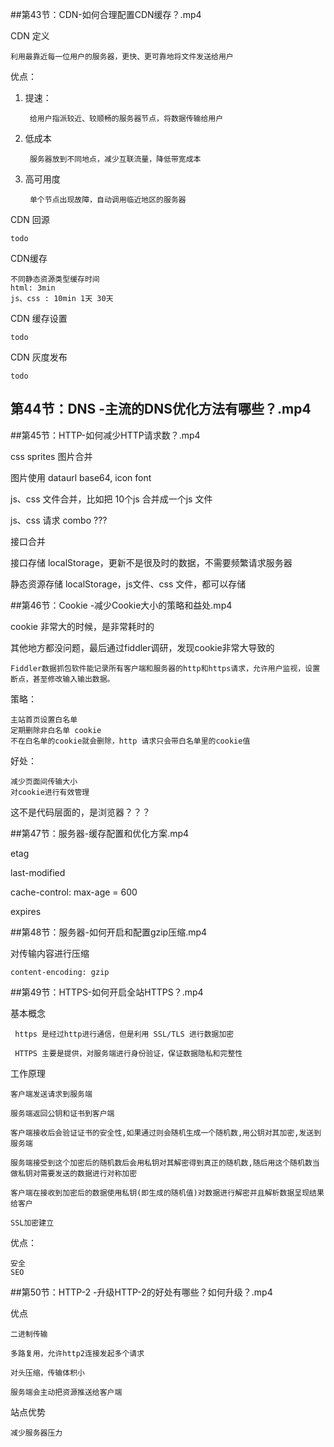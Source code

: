##第43节：CDN-如何合理配置CDN缓存？.mp4

CDN 定义
	
	利用最靠近每一位用户的服务器，更快、更可靠地将文件发送给用户


优点：
	
1. 提速：
	
		给用户指派较近、较顺畅的服务器节点，将数据传输给用户
	
2. 低成本

		服务器放到不同地点，减少互联流量，降低带宽成本
3. 高可用度

	
		单个节点出现故障，自动调用临近地区的服务器
	

CDN 回源
	
	todo
	
CDN缓存

	不同静态资源类型缓存时间
	html: 3min
	js、css : 10min 1天 30天

	
CDN 缓存设置
		
	todo
CDN 灰度发布
	
	todo
		
	
## 第44节：DNS -主流的DNS优化方法有哪些？.mp4

##第45节：HTTP-如何减少HTTP请求数？.mp4
	
css sprites 图片合并

图片使用 dataurl base64, icon font

js、css 文件合并，比如把 10个js 合并成一个js 文件

js、css 请求 combo ???

接口合并

接口存储 localStorage，更新不是很及时的数据，不需要频繁请求服务器

静态资源存储 localStorage，js文件、css 文件，都可以存储



##第46节：Cookie -减少Cookie大小的策略和益处.mp4

cookie 非常大的时候，是非常耗时的

其他地方都没问题，最后通过fiddler调研，发现cookie非常大导致的
	
	Fiddler数据抓包软件能记录所有客户端和服务器的http和https请求，允许用户监视，设置断点，甚至修改输入输出数据。

策略：

	主站首页设置白名单
	定期删除非白名单 cookie
	不在白名单的cookie就会删除，http 请求只会带白名单里的cookie值
	
好处：

	减少页面间传输大小
	对cookie进行有效管理
	
这不是代码层面的，是浏览器？？？


##第47节：服务器-缓存配置和优化方案.mp4

	
etag

last-modified


cache-control: max-age = 600

expires

##第48节：服务器-如何开启和配置gzip压缩.mp4

对传输内容进行压缩

	content-encoding: gzip



##第49节：HTTPS-如何开启全站HTTPS？.mp4

基本概念

	 https 是经过http进行通信，但是利用 SSL/TLS 进行数据加密
	 
	 HTTPS 主要是提供，对服务端进行身份验证，保证数据隐私和完整性
	 
 工作原理
 
 	客户端发送请求到服务端

	服务端返回公钥和证书到客户端
	
	客户端接收后会验证证书的安全性,如果通过则会随机生成一个随机数,用公钥对其加密,发送到服务端
	
	服务端接受到这个加密后的随机数后会用私钥对其解密得到真正的随机数,随后用这个随机数当做私钥对需要发送的数据进行对称加密
	
	客户端在接收到加密后的数据使用私钥(即生成的随机值)对数据进行解密并且解析数据呈现结果给客户
	
	SSL加密建立 	

优点：
	
	安全
	SEO
	


##第50节：HTTP-2 -升级HTTP-2的好处有哪些？如何升级？.mp4

	
优点

	二进制传输
	
	多路复用，允许http2连接发起多个请求
	
	对头压缩，传输体积小
	
	服务端会主动把资源推送给客户端
	
站点优势
	
	减少服务器压力
	
	
